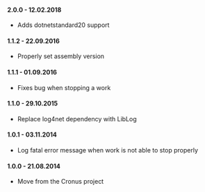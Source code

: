 #### 2.0.0 - 12.02.2018
* Adds dotnetstandard20 support

#### 1.1.2 - 22.09.2016
* Properly set assembly version

#### 1.1.1 - 01.09.2016
* Fixes bug when stopping a work

#### 1.1.0 - 29.10.2015
* Replace log4net dependency with LibLog

#### 1.0.1 - 03.11.2014
* Log fatal error message when work is not able to stop properly

#### 1.0.0 - 21.08.2014
* Move from the Cronus project
